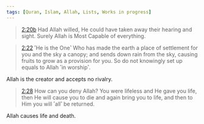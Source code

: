 ```yaml
--- 
tags: [Quran, Islam, Allah, Lists, Works in progress]
---
```

> [2:20b](https://quran.com/2/20) Had Allah willed, He could have taken away their hearing and sight. Surely Allah is Most Capable of everything.

> [2:22](https://quran.com/2/22) ˹He is the One˺ Who has made the earth a place of settlement for you and the sky a canopy; and sends down rain from the sky, causing fruits to grow as a provision for you. So do not knowingly set up equals to Allah ˹in worship˺.

Allah is the creator and accepts no rivalry.

> [2:28](https://quran.com/2/28) How can you deny Allah? You were lifeless and He gave you life, then He will cause you to die and again bring you to life, and then to Him you will ˹all˺ be returned.

Allah causes life and death.
